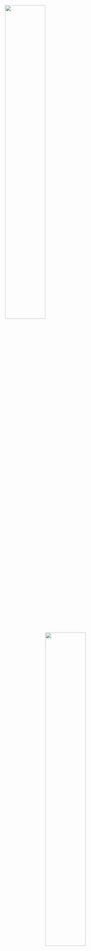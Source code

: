 
<p align="center">
  <img align="left" src="https://media1.giphy.com/media/k0ijJhqrUP4T2EvmJ1/giphy.gif?cid=ecf05e472q839h4zc3me23he0f5pl7oyoaji0gdd26jdmsob&rid=giphy.gif&ct=g" width="50%" />
  <img  src="https://media2.giphy.com/media/qgQUggAC3Pfv687qPC/giphy.gif?cid=ecf05e47ts5jf02fm3itwf9s51lr1z23w76y59blybaz5ywx&rid=giphy.gif&ct=g" width="50%" />
</p>
<h1 align="center">Hi there, I'm Thanh Tai👋</h1>
<p align="center"><img src="https://img.icons8.com/color/48/000000/vietnam-circular.png" /></p>
<p align="center">
✍ I'm a student of: [Duy Tân University](https://duytan.edu.vn) (DTU).<br>
🌱 I’m currently learning **BigData and MachineLearning.**
  </p>


# 🌐Socials
<p align="center">
   <a href="https://facebook.com/https://www.facebook.com/tai.thanh.9638/" alt="Facebook" target="_blank">
    <img src="https://img.shields.io/badge/Facebook-%231877F2.svg?logo=Facebook&logoColor=white"/>
  </a>
  <a href="https://instagram.com/https://www.instagram.com/ht.tai_2101/" alt="Instagram">
    <img src="https://img.shields.io/badge/Instagram-%23E4405F.svg?logo=Instagram&logoColor=white" target="_blank" />
  </a> 
  <a href="https://tiktok.com/@https://www.tiktok.com/@taiho35" alt="Tiktok">
    <img src="https://img.shields.io/badge/TikTok-%23000000.svg?logo=TikTok&logoColor=white" target="_blank" />
  </a> 
   <a href="https://youtube.com/c/https://www.youtube.com/channel/UCtJqwTBgoIBXel-w71puHTw" alt="Tiktok">
    <img src="https://img.shields.io/badge/YouTube-%23FF0000.svg?logo=YouTube&logoColor=white" target="_blank" />
  </a> 
</p>

# 💻Skills
<p align="center">
  <img src="https://img.shields.io/badge/c%23-%23239120.svg?style=for-the-badge&logo=c-sharp&logoColor=white" />
  <img src="https://img.shields.io/badge/c++-%2300599C.svg?style=for-the-badge&logo=c%2B%2B&logoColor=white" />
  <img src="https://img.shields.io/badge/css3-%231572B6.svg?style=for-the-badge&logo=css3&logoColor=white" />
  <img src="https://img.shields.io/badge/html5-%23E34F26.svg?style=for-the-badge&logo=html5&logoColor=white" />
  <img src="https://img.shields.io/badge/javascript-%23323330.svg?style=for-the-badge&logo=javascript&logoColor=%23F7DF1E" />
  <img src="https://img.shields.io/badge/java-%23ED8B00.svg?style=for-the-badge&logo=java&logoColor=white" />
  <img src="https://img.shields.io/badge/python-3670A0?style=for-the-badge&logo=python&logoColor=ffdd54" />
  <img src="https://img.shields.io/badge/vuejs-%2335495e.svg?style=for-the-badge&logo=vuedotjs&logoColor=%234FC08D" />
  <img src="https://img.shields.io/badge/pandas-%23150458.svg?style=for-the-badge&logo=pandas&logoColor=white" />
  <img src="https://img.shields.io/badge/numpy-%23013243.svg?style=for-the-badge&logo=numpy&logoColor=white" />
  <img src="https://img.shields.io/badge/scikit--learn-%23F7931E.svg?style=for-the-badge&logo=scikit-learn&logoColor=white" />
  <img src="https://img.shields.io/badge/TensorFlow-%23FF6F00.svg?style=for-the-badge&logo=TensorFlow&logoColor=white" />
  <img src="https://img.shields.io/badge/Keras-%23D00000.svg?style=for-the-badge&logo=Keras&logoColor=white" />
</p>


# 📊GitHub Stats :
<p align="center">
  <img src="https://github-readme-stats.vercel.app/api?username=hothanhtai&theme=radical&hide_border=false&include_all_commits=false&count_private=false&custom_title=Hoạt%20động%20trên%20Github" /><br/>
  <img src="https://github-readme-streak-stats.herokuapp.com/?user=hothanhtai&theme=radical&hide_border=false" /><br/>
  <img src="https://github-readme-stats.vercel.app/api/top-langs/?username=hothanhtai&theme=radical&hide_border=false&include_all_commits=false&count_private=false&custom_title=Top%20ngôn%20ngữ%20được%20dùng&layout=compact" />
</p>

#  📈Github Contributions
<br>
<p align='center'>
<img src="https://activity-graph.herokuapp.com/graph?username=hothanhtai&theme=react-dark&hide_border=true">
<p>
## 🏆GitHub Trophies:

![](https://github-trophies.vercel.app/?username=hothanhtai&theme=radical&no-frame=false&no-bg=false&margin-w=4)

### ✍️Random Dev Quote
![](https://quotes-github-readme.vercel.app/api?type=vetical&theme=radical)

### 😂Random Dev Meme
<img src="https://random-memer.herokuapp.com/" width="512px"/>

---
[![](https://visitcount.itsvg.in/api?id=hothanhtai&icon=0&color=0)](https://visitcount.itsvg.in)

